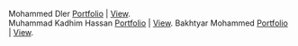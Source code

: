 Mohammed Dler [Portfolio](https://github.com/HamaDler/we-portfolio) | [View](https://we-portfolio.netlify.app/). </br>
Muhammad Kadhim Hassan [Portfolio](https://github.com/Muhammadkadhim/Personal_Portfolio)  | [View](https://muhammad-kadhim.netlify.app/).
Bakhtyar Mohammed [Portfolio](https://github.com/Bakhtyar25/portfolio) | [View](https://baxtyar.netlify.app/). </br>
